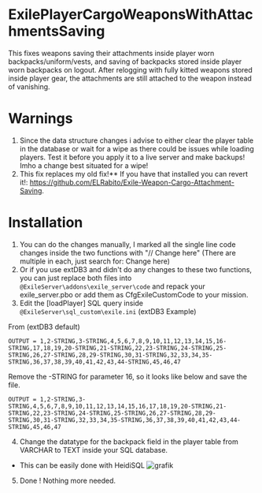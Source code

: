 # ExilePlayerCargoWeaponsWithAttachmentsSaving

This fixes weapons saving their attachments inside player worn backpacks/uniform/vests, and saving of backpacks stored inside player worn backpacks on logout. 
After relogging with fully kitted weapons stored inside player gear, the attachments are still attached to the weapon instead of vanishing.


# Warnings 
1. Since the data structure changes i advise to either clear the player table in the database or wait for a wipe as there could be issues while loading players.
Test it before you apply it to a live server and make backups! Imho a change best situated for a wipe!
2. This fix replaces my old fix!** If you have that installed you can revert it!: https://github.com/ELRabito/Exile-Weapon-Cargo-Attachment-Saving.

# Installation

1. You can do the changes manually, I marked all the single line code changes inside the two functions with "// Change here" (There are multiple in each, just search for: Change here)
2. Or if you use extDB3 and didn't do any changes to these two functions, you can just replace both files into ``@ExileServer\addons\exile_server\code`` and repack your exile_server.pbo or add them as CfgExileCustomCode to your mission.
3. Edit the [loadPlayer] SQL query inside ``@ExileServer\sql_custom\exile.ini`` (extDB3 Example)

  From (extDB3 default)
  
    OUTPUT = 1,2-STRING,3-STRING,4,5,6,7,8,9,10,11,12,13,14,15,16-STRING,17,18,19,20-STRING,21-STRING,22,23-STRING,24-STRING,25-STRING,26,27-STRING,28,29-STRING,30,31-STRING,32,33,34,35-STRING,36,37,38,39,40,41,42,43,44-STRING,45,46,47

  Remove the -STRING for parameter 16, so it looks like below and save the file.
  
    OUTPUT = 1,2-STRING,3-STRING,4,5,6,7,8,9,10,11,12,13,14,15,16,17,18,19,20-STRING,21-STRING,22,23-STRING,24-STRING,25-STRING,26,27-STRING,28,29-STRING,30,31-STRING,32,33,34,35-STRING,36,37,38,39,40,41,42,43,44-STRING,45,46,47

4. Change the datatype for the backpack field in the player table from VARCHAR to TEXT inside your SQL database.
  - This can be easily done with HeidiSQL 
  ![grafik](https://github.com/user-attachments/assets/090038ea-b140-408f-b0e9-aa1390014bbc)

5. Done ! Nothing more needed.
